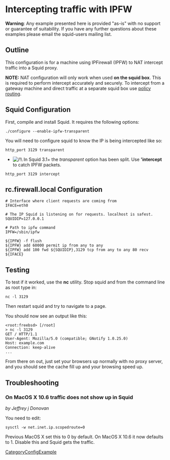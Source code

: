 # Intercepting traffic with IPFW

**Warning**: Any example presented here is provided "as-is" with no
support or guarantee of suitability. If you have any further questions
about these examples please email the squid-users mailing list.

## Outline

This configuration is for a machine using IPFirewall (IPFW) to NAT
intercept traffic into a Squid proxy.

**NOTE:** NAT configuration will only work when used **on the squid
box**. This is required to perform intercept accurately and securely. To
intercept from a gateway machine and direct traffic at a separate squid
box use [policy
routing](/ConfigExamples/Intercept/IptablesPolicyRoute#).

## Squid Configuration

First, compile and install Squid. It requires the following options:

    ./configure --enable-ipfw-transparent

You will need to configure squid to know the IP is being intercepted
like so:

    http_port 3129 transparent

  - ![/\!\\](https://wiki.squid-cache.org/wiki/squidtheme/img/alert.png)
    In Squid 3.1+ the *transparent* option has been split. Use
    **'intercept** to catch IPFW packets.

<!-- end list -->

    http_port 3129 intercept

## rc.firewall.local Configuration

    # Interface where client requests are coming from
    IFACE=eth0
    
    # The IP Squid is listening on for requests. localhost is safest.
    SQUIDIP=127.0.0.1
    
    # Path to ipfw command
    IPFW=/sbin/ipfw
    
    ${IPFW} -f flush
    ${IPFW} add 60000 permit ip from any to any
    ${IPFW} add 100 fwd ${SQUIDIP},3129 tcp from any to any 80 recv ${IFACE}

## Testing

To test if it worked, use the **nc** utility. Stop squid and from the
command line as root type in:

    nc -l 3129

Then restart squid and try to navigate to a page.

You should now see an output like this:

    <root:freebsd> [/root]
    > nc -l 3129
    GET / HTTP/1.1
    User-Agent: Mozilla/5.0 (compatible; GNotify 1.0.25.0)
    Host: example.com
    Connection: keep-alive
    ...

From there on out, just set your browsers up normally with no proxy
server, and you should see the cache fill up and your browsing speed up.

## Troubleshooting

### On MacOS X 10.6 traffic does not show up in Squid

*by Jeffrey j Donovan*

You need to edit:

    sysctl -w net.inet.ip.scopedroute=0

Previous MacOS X set this to 0 by default. On MacOS X 10.6 it now
defaults to 1. Disable this and Squid gets the traffic.

[CategoryConfigExample](/CategoryConfigExample#)

